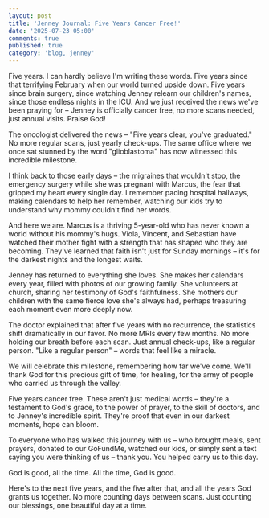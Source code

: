 ```yaml
---
layout: post
title: 'Jenney Journal: Five Years Cancer Free!'
date: '2025-07-23 05:00'
comments: true
published: true
category: 'blog, jenney'
---
```

Five years. I can hardly believe I'm writing these words. Five years since that terrifying February when our world turned upside down. Five years since brain surgery, since watching Jenney relearn our children's names, since those endless nights in the ICU. And we just received the news we've been praying for – Jenney is officially cancer free, no more scans needed, just annual visits. Praise God!

The oncologist delivered the news – "Five years clear, you've graduated." No more regular scans, just yearly check-ups. The same office where we once sat stunned by the word "glioblastoma" has now witnessed this incredible milestone.

I think back to those early days – the migraines that wouldn't stop, the emergency surgery while she was pregnant with Marcus, the fear that gripped my heart every single day. I remember pacing hospital hallways, making calendars to help her remember, watching our kids try to understand why mommy couldn't find her words.

And here we are. Marcus is a thriving 5-year-old who has never known a world without his mommy's hugs. Viola, Vincent, and Sebastian have watched their mother fight with a strength that has shaped who they are becoming. They've learned that faith isn't just for Sunday mornings – it's for the darkest nights and the longest waits.

Jenney has returned to everything she loves. She makes her calendars every year, filled with photos of our growing family. She volunteers at church, sharing her testimony of God's faithfulness. She mothers our children with the same fierce love she's always had, perhaps treasuring each moment even more deeply now.

The doctor explained that after five years with no recurrence, the statistics shift dramatically in our favor. No more MRIs every few months. No more holding our breath before each scan. Just annual check-ups, like a regular person. "Like a regular person" – words that feel like a miracle.

We will celebrate this milestone, remembering how far we've come. We'll thank God for this precious gift of time, for healing, for the army of people who carried us through the valley.

Five years cancer free. These aren't just medical words – they're a testament to God's grace, to the power of prayer, to the skill of doctors, and to Jenney's incredible spirit. They're proof that even in our darkest moments, hope can bloom.

To everyone who has walked this journey with us – who brought meals, sent prayers, donated to our GoFundMe, watched our kids, or simply sent a text saying you were thinking of us – thank you. You helped carry us to this day.

God is good, all the time. All the time, God is good.

Here's to the next five years, and the five after that, and all the years God grants us together. No more counting days between scans. Just counting our blessings, one beautiful day at a time.